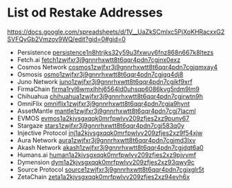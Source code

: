 # List od Restake Addresses

https://docs.google.com/spreadsheets/d/1V__UaZkSCmlxc5PjXoKHRacxxG2SVFQyGb2Vmzov9WQ/edit?gid=0#gid=0

- Persistence	[persistence1n8htrjks32y59u3fxwuy6fnz868n667k8ltezs](https://www.mintscan.io/persistence/address/persistence1n8htrjks32y59u3fxwuy6fnz868n667k8ltezs)
- Fetch.ai	[fetch1zwjfxr3j9gnnrhxwtt8t6qqr4pdn7cgjnx0exz](https://www.mintscan.io/fetchai/address/fetch1zwjfxr3j9gnnrhxwtt8t6qqr4pdn7cgjnx0exz)
- Cosmos Network	[cosmos1zwjfxr3j9gnnrhxwtt8t6qqr4pdn7cgjqmxay4](https://www.mintscan.io/cosmos/address/cosmos1zwjfxr3j9gnnrhxwtt8t6qqr4pdn7cgjqmxay4)
- Osmosis	[osmo1zwjfxr3j9gnnrhxwtt8t6qqr4pdn7cgjgq4dj8](https://www.mintscan.io/osmosis/address/osmo1zwjfxr3j9gnnrhxwtt8t6qqr4pdn7cgjgq4dj8)
- Juno Network	[juno1zwjfxr3j9gnnrhxwtt8t6qqr4pdn7cgjkf9xrf](https://www.mintscan.io/juno/address/juno1zwjfxr3j9gnnrhxwtt8t6qqr4pdn7cgjkf9xrf)
- FirmaChain	[firma1ryl6wmxlhhj6564ld0uhsqp6086kvg5rdm9lm9](https://explorer.firmachain.dev/accounts/firma1ryl6wmxlhhj6564ld0uhsqp6086kvg5rdm9lm9)
- Chihuahua	[chihuahua1zwjfxr3j9gnnrhxwtt8t6qqr4pdn7cgjrwtn9h](https://www.mintscan.io/chihuahua/address/chihuahua1zwjfxr3j9gnnrhxwtt8t6qqr4pdn7cgjrwtn9h)
- OmniFlix	[omniflix1zwjfxr3j9gnnrhxwtt8t6qqr4pdn7cgja9hynt](https://www.mintscan.io/omniflix/address/omniflix1zwjfxr3j9gnnrhxwtt8t6qqr4pdn7cgja9hynt)
- AssetMantle	[mantle1zwjfxr3j9gnnrhxwtt8t6qqr4pdn7cgj7lacml](https://www.mintscan.io/asset-mantle/address/mantle1zwjfxr3j9gnnrhxwtt8t6qqr4pdn7cgj7lacml)
- EVMOS	[evmos1a2kjvsgxqqk0mrfpwlvv209zfjes2xz9punv67](https://www.mintscan.io/evmos/address/evmos1a2kjvsgxqqk0mrfpwlvv209zfjes2xz9punv67)
- Stargaze	[stars1zwjfxr3j9gnnrhxwtt8t6qqr4pdn7cgj583q0y](https://www.mintscan.io/stargaze/address/stars1zwjfxr3j9gnnrhxwtt8t6qqr4pdn7cgj583q0y)
- Injective Protocol	[inj1a2kjvsgxqqk0mrfpwlvv209zfjes2xz9f54xjw](https://www.mintscan.io/injective/address/inj1a2kjvsgxqqk0mrfpwlvv209zfjes2xz9f54xjw)
- Aura Network	[aura1zwjfxr3j9gnnrhxwtt8t6qqr4pdn7cgjmd3lxv](https://aurascan.io/address/aura1zwjfxr3j9gnnrhxwtt8t6qqr4pdn7cgjmd3lxv)
- Akash Network	[akash1zwjfxr3j9gnnrhxwtt8t6qqr4pdn7cgjdqt6a0](https://www.mintscan.io/akash/address/akash1zwjfxr3j9gnnrhxwtt8t6qqr4pdn7cgjdqt6a0)
- Humans.ai	[human1a2kjvsgxqqk0mrfpwlvv209zfjes2xz9pjvvmf](https://ping.pub/humans/account/human1a2kjvsgxqqk0mrfpwlvv209zfjes2xz9pjvvmf)
- Dymension	[dym1a2kjvsgxqqk0mrfpwlvv209zfjes2xz93qwy9c](https://www.mintscan.io/dymension/address/dym1a2kjvsgxqqk0mrfpwlvv209zfjes2xz93qwy9c)
- Source Protocol	[source1zwjfxr3j9gnnrhxwtt8t6qqr4pdn7cgjxglr5t](https://ping.pub/source/account/source1zwjfxr3j9gnnrhxwtt8t6qqr4pdn7cgjxglr5t)
- ZetaChain	[zeta1a2kjvsgxqqk0mrfpwlvv209zfjes2xz94evh6x](https://www.mintscan.io/zeta/address/zeta1a2kjvsgxqqk0mrfpwlvv209zfjes2xz94evh6x)
